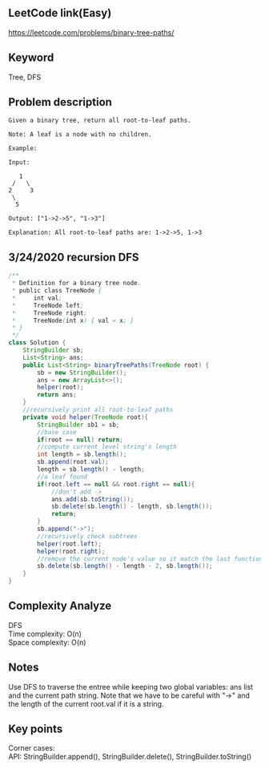 ## LeetCode link(Easy)
https://leetcode.com/problems/binary-tree-paths/

## Keyword
Tree, DFS

## Problem description
```
Given a binary tree, return all root-to-leaf paths.

Note: A leaf is a node with no children.

Example:

Input:

   1
 /   \
2     3
 \
  5

Output: ["1->2->5", "1->3"]

Explanation: All root-to-leaf paths are: 1->2->5, 1->3
```
## 3/24/2020 recursion DFS

```java
/**
 * Definition for a binary tree node.
 * public class TreeNode {
 *     int val;
 *     TreeNode left;
 *     TreeNode right;
 *     TreeNode(int x) { val = x; }
 * }
 */
class Solution {
    StringBuilder sb;
    List<String> ans;
    public List<String> binaryTreePaths(TreeNode root) {
        sb = new StringBuilder();
        ans = new ArrayList<>();
        helper(root);
        return ans;
    }
    //recursively print all root-to-leaf paths
    private void helper(TreeNode root){
        StringBuilder sb1 = sb;
        //base case
        if(root == null) return;
        //compute current level string's length
        int length = sb.length();
        sb.append(root.val);
        length = sb.length() - length;
        //a leaf found
        if(root.left == null && root.right == null){
            //don't add ->
            ans.add(sb.toString());
            sb.delete(sb.length() - length, sb.length());
            return;
        }
        sb.append("->");
        //recursively check subtrees
        helper(root.left);
        helper(root.right);
        //remove the current node's value so it match the last function stack
        sb.delete(sb.length() - length - 2, sb.length());
    }
}
```

## Complexity Analyze
DFS\
Time complexity: O(n) \
Space complexity: O(n)

## Notes
Use DFS to traverse the entree while keeping two global variables: ans list and the current path string. Note that we have to be careful with "->" and the length of the current root.val if it is a string.

## Key points
Corner cases:\
API: StringBuilder.append(), StringBuilder.delete(), StringBuilder.toString()
